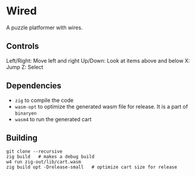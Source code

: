 # Wired

A puzzle platformer with wires.

## Controls

Left/Right: Move left and right
Up/Down: Look at items above and below
X: Jump
Z: Select

## Dependencies

- `zig` to compile the code
- `wasm-opt` to optimize the generated wasm file for release. It is a part of `binaryen`
- `wasm4` to run the generated cart

## Building

``` shellsession
git clone --recursive
zig build   # makes a debug build
w4 run zig-out/lib/cart.wasm
zig build opt -Drelease-small   # optimize cart size for release
```
